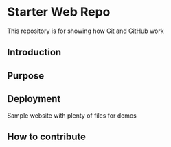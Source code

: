 # Starter Web Repo

This repository is for showing how Git and GitHub work

## Introduction

## Purpose

## Deployment

Sample website with plenty of files for demos
## How to contribute
